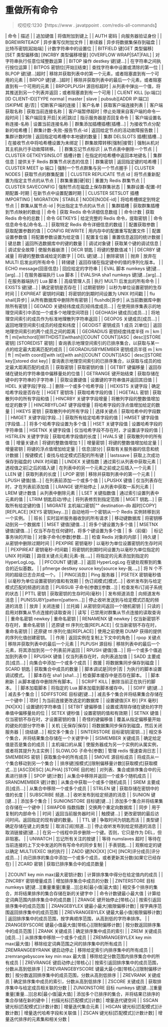 # 重做所有命令

> 哎哎哎:1230【https://www . javatppoint . com/redis-all-commands】

| 命令 | 描述 |
| 追加键值 | 将值附加到键上 |
| AUTH 密码 | 向服务器验证身份 |
| BGREWRITEAOF | 异步重写仅附加文件 |
| 断续器 | 异步将数据集保存到磁盘 |
| 比特币密钥[起始端] | 计数字符串中的设置位 |
| BITFIELD 键[GET 类型偏移] [SET 类型偏移值] [INCRBY 类型偏移增量] [OVERFLOW WRAP&#124;SAT&#124;FAIL] | 对字符串执行任意位域整数运算 |
| BITOP 操作 destkey 键[键...] | 在字符串之间执行按位运算 |
| BITPOS 密钥位[开始][结束] | 查找字符串中设置或清除的第一位 |
| BLPOP 键[键...]超时 | 移除并获取列表中的第一个元素，或者阻塞直到有一个可用的元素 |
| BRPOP 键[键...]超时 | 移除并获取列表中的最后一个元素，或者阻塞直到有一个可用的元素 |
| BRPOPLPUSH 源目标超时 | 从列表中弹出一个值，将其推送到另一个列表并返回；或者阻塞直到有一个可用 |
| CLIENT KILL [ip:端口][ID CLIENT-ID][TYPE normal &#124; master &#124; slave &#124; pubsub][ADDR IP:端口] [SKIPME 是/否] | 切断客户端的连接 |
| 客户名单 | 获取客户端连接列表 |
| 客户端获取名称 | 获取当前连接名称 |
| 客户端暂停超时 | 停止处理来自客户端的命令一段时间 |
| 客户端回复开启&#124;关闭&#124;跳过 | 指示服务器是否回复命令 |
| 客户端设置名称连接-名称 | 设置当前连接名称 |
| 群集添加插槽插槽[插槽...] | 为接收节点分配新的哈希槽 |
| 群集计数-失败-报告节点-id | 返回给定节点的活动故障报告数 |
| 集群计数时隙 | 返回指定哈希槽中本地键的数量 |
| 集群 DELSLOTS 插槽[插槽...] | 在接收节点中将哈希槽设置为未绑定 |
| 群集故障转移[强制&#124;接管] | 强制从机对其主机执行手动故障转移。 |
| 群集忘记节点标识 | 从节点表中删除一个节点 |
| CLUSTER GETKEYSINSLOT 插槽计数 | 在指定的哈希槽中返回本地键名 |
| 集群信息 | 提供关于 Redis 群集节点状态的信息 |
| 群集密钥 | 返回指定键的哈希槽 |
| CLUSTER MEET ip 端口 | 强制一个节点群集与另一个节点握手 |
| CLUSTER NODES | 获取节点的群集配置 |
| CLUSTER REPLICATE 节点 id | 将节点重新配置为指定主节点的从节点 |
| 群集重置[硬&#124;软] | 重置为 Redis 群集节点 |
| CLUSTER SAVECONFIG | 强制节点在磁盘上保存群集状态 |
| 集群设置-配置-时期配置-时期 | 在新节点中设置配置时期 |
| CLUSTER SETSLOT 插槽 IMPORTING &#124; MIGRATION &#124; STABLE &#124; NODE[NODE-id] | 将哈希槽绑定到特定节点 |
| 群集从属节点-id | 列出指定主节点的从节点 |
| 集群插槽 | 获取群集插槽到节点映射的数组 |
| 命令 | 获取 Redis 命令详细信息数组 |
| 命令计数 | 获取 Redis 命令的总数 |
| 命令 GETKEYS | 给定完整的 Redis 命令，提取密钥 |
| 命令信息命令名[命令名...] | 获取特定 Redis 命令详细信息的数组 |
| 配置获取参数 | 获取配置参数的值 |
| CONFIG REWRITE | 用内存中的配置重写配置文件 |
| 配置设置参数值 | 将配置参数设置为给定值 |
| 配置复位器 | 重置信息返回的统计数据 |
| 键总数 | 返回所选数据库中的键的数量 |
| 调试对象键 | 获取某个键的调试信息 |
| 调试安全故障 | 使服务器崩溃 |
| DECR 钥匙 | 将键的整数值减 1 |
| DECRBY 键减量 | 将键的整数值减给定的数字 |
| DEL 键[键...] | 删除密钥 |
| 抛弃 | 放弃在 MULTI 后发出的所有命令 |
| 转储键 | 返回存储在指定键中的值的序列化版本。 |
| ECHO message(回音信息) | 回应给定的字符串 |
| EVAL 脚本 numkeys 键[键...[arg]...] | 在服务器端执行 Lua 脚本 |
| EVALSHA sha1 numkeys 键[键...[arg]...] | 在服务器端执行 Lua 脚本 |
| 高级管理人员 | 执行 MULTI 后发出的所有命令 |
| EXISTS 键[键...] | 确定密钥是否存在 |
| 过期密钥秒 | 以秒为单位设置密钥的生存时间 |
| EXPIREAT 密钥时间戳 | 将密钥的到期时间设置为 UNIX 时间戳 |
| flu shall[异步] | 从所有数据库中删除所有密钥 |
| flushdb[异步] | 从当前数据库中删除所有密钥 |
| GEOADD 关键经纬度成员[经纬度成员...] | 在使用排序集表示的地理空间索引中添加一个或多个地理空间项目 |
| GEOHASH 键成员[成员...] | 将地理空间索引的成员作为标准地理散列字符串返回 |
| GEOPOS 关键成员[成员...] | 返回地理空间索引成员的经度和纬度 |
| GEODIST 密钥成员 1 成员 2[单位] | 返回地理空间索引的两个成员之间的距离 |
| GEORADIUS 密钥经度纬度半径 m &#124; km &#124; ft &#124; mi[witchord][WITHDIST][withash][COUNT COUNT][ASC &#124; desc][STORE 密钥] [STOREDIST 密钥] | 查询表示地理空间索引的已排序集合，以获取与某一点的给定最大距离匹配的成员 |
| GEORADIUSBYMEMBER 密钥成员半径 m &#124; km &#124; ft &#124; mi[with coord][with ist][with ash][COUNT COUNT][ASC &#124; desc][STORE key][stored dist key] | 查询表示地理空间索引的已排序集合，以获取与成员的给定最大距离匹配的成员 |
| 获取密钥 | 获取密钥的值 |
| GETBIT 键偏移量 | 返回存储在键处的字符串值中偏移量处的位值 |
| GETRANGE 键开始结束 | 获取存储在键中的字符串的子字符串 |
| 获取设置键值 | 设置键的字符串值并返回其旧值 |
| HDEL 关键字段[字段...] | 删除一个或多个哈希字段 |
| HEXISTS 关键字段 | 确定哈希字段是否存在 |
| HGET 密钥场 | 获取哈希字段的值 |
| HGETALL 密钥 | 获取散列中的所有字段和值 |
| HINCRBY 关键字字段增量 | 将散列字段的整数值增加给定的数字 |
| HINCRBYFLOAT 键字段增量 | 将哈希字段的浮点值增加给定的数量 |
| HKEYS 密钥 | 获取散列中的所有字段 |
| 选择关键点 | 获取哈希中的字段数 |
| HMGET 关键字段[字段...] | 获取所有给定哈希字段的值 |
| HMSET 键字段值[字段值...] | 将多个哈希字段设置为多个值 |
| HSET 关键字段值 | 设置哈希字段的字符串值 |
| HSETNX 关键字段值 | 仅当哈希字段不存在时，才设置该字段的值 |
| HSTRLEN 关键字字段 | 获取哈希字段值的长度 |
| HVALS 键 | 获取散列中的所有值 |
| 增量关键点 | 将键的整数值增加 1 |
| 增量密钥 | 将键的整数值增加给定量 |
| 增量密钥 | 将键的浮点值增加给定量 |
| 信息[部分] | 获取有关服务器的信息和统计数据 |
| 按键模式 | 查找与给定模式匹配的所有键 |
| lastssave | 获取上次成功保存到磁盘的 UNIX 时间戳 |
| LINDEX 关键指数 | 通过索引从列表中获取元素 |
| 透视值之前&#124;之后的插入键 | 在列表中的另一个元素之前或之后插入一个元素 |
| LLEN 键 | 获取列表的长度 |
| LPOP 密钥 | 移除并获取列表中的第一个元素 |
| LPUSH 键值[值...] | 在列表前添加一个或多个值 |
| LPUSHX 键值 | 仅当列表存在时，才在列表前添加值 |
| LRANGE 键开始停止 | 从列表中获取一系列元素 |
| LREM 键计数值 | 从列表中删除元素 |
| LSET 关键指数值 | 通过索引设置列表中元素的值 |
| LTRIM 钥匙启动/停止 | 将列表修剪到指定范围 |
| MGET 钥匙...] | 获取所有给定键的值 |
| MIGRATE 主机端口密钥&#124;"" destination-db 超时[COPY] [REPLACE] [KEYS 密钥[key...]] | 自动地将一个密钥从一个 Redis 实例转移到另一个实例。 |
| 班长 | 实时监听服务器收到的所有请求 |
| 移动键数据库 | 将密钥移动到另一个数据库 |
| MSET 键值[键值...] | 将多个键设置为多个值 |
| MSETNX 键值[键值...] | 仅当不存在任何键时，将多个键设置为多个值 |
| 多（前缀） | 标记事务块的开始 |
| 对象子命令[参数[参数...]] | 检查 Redis 对象的内部 |
| 持久键 | 从密钥中删除过期时间 |
| PEXPIRE 密钥毫秒 | 以毫秒为单位设置密钥的生存时间 |
| PEXPIREAT 密钥毫秒-时间戳 | 将密钥的到期时间设置为以毫秒为单位指定的 UNIX 时间戳 |
| 路径关键点元素[元素-我...。] | 将指定的元素添加到指定的 HyperLogLog。 |
| PFCOUNT 键[键...] | 返回 HyperLogLog 在键处观察到的集合的近似基数。 |
| pfmerge destkey source key[source key-我...。] | 将 N 个不同的超级日志合并成一个。 |
| PING[消息] | Ping 服务器 |
| PSETEX 密钥毫秒值 | 以毫秒为单位设置密钥的值和有效期 |
| 伪订阅模式[模式...] | 收听发布到与给定模式匹配的频道的消息 |
| PUBSUB 子命令[参数][参数...]] | 检查发布/订阅子系统的状态 |
| PTTL 密钥 | 获取密钥的生存时间(毫秒) |
| 发布频道消息 | 向频道发布消息 |
| PUNSSUBY[pattern[pattern...]] | 停止收听发送到与给定模式匹配的频道的消息 |
| 放弃 | 关闭连接 |
| 兰托姆 | 从密钥空间返回一个随机密钥 |
| 只读的 | 启用对群集从节点连接的读取查询 |
| 读写 | 已禁用对群集从节点连接的读取查询 |
| 重命名密钥 newkey | 重命名密钥 |
| RENAMENX 键 newkey | 仅当新密钥不存在时，重命名密钥 |
| 还原键 ttl 序列化值[REPLACE] | 仅当新密钥不存在时，重命名密钥 |
| 还原键 ttl 序列化值[REPLACE] | 使用之前使用 DUMP 获得的提供的序列化值创建密钥。 |
| 作用 | 返回实例在复制上下文中的角色 |
| rpop 关键点 | 移除并获取列表中的最后一个元素 |
| PLPUSH 源目标 | 移除列表中的最后一个元素，将其添加到另一个列表前并返回 |
| RPUSH 键值[值...] | 将一个或多个值追加到列表中 |
| RPUSHX 键值 | 仅当列表存在时，向列表追加值 |
| SADD 主要成员[成员...] | 向集合中添加一个或多个成员 |
| 救援 | 将数据集同步保存到磁盘 |
| SCARD 钥匙 | 获取集合中成员的数量 |
| 脚本调试是&#124;同步&#124;否 | 为执行的脚本设置调试模式。 |
| 脚本存在 sha1 [sha1...] | 检查脚本缓存中是否存在脚本。 |
| 脚本刷新 | 从脚本缓存中删除所有脚本。 |
| SCRIPT KILL | 删除当前正在执行的脚本。 |
| 脚本加载脚本 | 将指定的 Lua 脚本加载到脚本缓存中。 |
| SDIFF 键[键...] | 减去多个集合 |
| SDIFFSTORE 目标键[键...] | 减去多个集合并将结果集合存储在一个键中 |
| 项时 | 为当前连接更改选定的数据库 |
| 设置键值[EX 秒] [PX 毫秒] [NX&#124;XX] | 设置键的字符串值 |
| SETBIT 键偏移值 | 设置或清除存储在键处的字符串值中偏移量处的位 |
| SETEX 键秒值 | 设置密钥的值和有效期 |
| SETNX 键值 | 仅当密钥不存在时，才设置密钥的值 |
| 奇怪的键偏移值 | 覆盖从指定偏移量开始的键处的部分字符串 |
| 关机 [无保存&#124;保存] | 将数据集同步保存到磁盘，然后关闭服务器 |
| 烧结键...] | 相交多个集合 |
| SINTERSTORE 目标密钥[密钥...] | 相交多个集合，并将结果集合存储在一个关键字中 |
| SISMEMBER 关键成员 | 确定给定值是否是集合的成员 |
| 主机端口的从属 | 使服务器成为另一个实例的从属实例，或者将其提升为主实例 |
| SLOWLOG 子命令[参数] | 管理 redis 慢速查询日志 |
| SMEMBERS 密钥 | 获取集合中的所有成员 |
| SMOVE 源目标成员 | 将成员从一个集合移动到另一个集合 |
| 排序键[按模式][限制偏移量计数][获取模式[获取模式...]] [ASC&#124;DESC] [ALPHA] [STORE 目的地] | 对列表、集合或排序集合中的元素进行排序 |
| SPOP 键[计数] | 从集合中移除并返回一个或多个随机成员 |
| SRANDMEMBER 键[计数] | 从集合中获取一个或多个随机成员 |
| SREM 主要成员[成员...] | 从集合中移除一个或多个成员 |
| STRLEN 键 | 获取存储在密钥中的值的长度 |
| SUBSCRIBE 频道...] | 收听发布到给定频道的消息 |
| SUNION 键[键...] | 添加多个集合 |
| SUNIONSTORE 目标键[键...] | 添加多个集合并将结果集合存储在一个键中 |
| SWAPDB 指数指数 | 交换两个重定向数据库 |
| 同步 | 用于复制的内部命令 |
| 时间 | 返回当前服务器时间 |
| 触摸键...] | 更改密钥的最后访问时间。返回指定的现有键的数量。 |
| TTL 键 | 争取时间为钥匙而活 |
| 类型键 | 确定存储在键上的类型 |
| 取消订阅[频道...]] | 停止收听发布到给定频道的消息 |
| 取消链接键[键...] | 在另一个线程中异步删除一个键。否则，它只是作为 DEL，但非阻塞。 |
| UNWATCH | 忘记所有关注的按键 |
| 等待 numslaves 超时 | 等待在当前连接的上下文中发送的所有写命令的同步复制 |
| 手表钥匙...] | 观察给定的键以确定 MULTI/EXEC 块的执行 |
| ZADD 键[NX&#124;XX] [CH] [INCR]评分成员[评分成员...] | 向已排序的集合中添加一个或多个成员，或者更新其分数(如果它已经存在) |
| ZCARD 密钥 | 获取已排序集合中的成员数量 |

| ZCOUNT key min max(最大密钥计数) | 计算排序集中得分在给定值内的成员 |
| ZINCRBY 密钥增量成员 | 增加排序集合中成员的分数 |
| ZINTERSTORE 目标 numkeys 键[键...][重量重量[重量...]][总和&#124;最小值&#124;最大值] | 相交多个排序的集合，并将结果排序的集合存储在新的关键字中 |
| 命令计数键最小最大值 | 计算给定词典范围内排序集合中的成员数 |
| ZRANGE 键开始停止[带核心] | 按索引返回排序集中的成员范围 |
| ZRANGEBYLEX 键最小最大[极限偏移计数] | 按字典序范围返回排序集中的成员范围 |
| ZREVRANGEBYLEX 键最大最小值[极限偏移计数] | 返回排序集中的成员范围，按字典顺序范围，从高到低的字符串排序。 |
| ZRANGEBYSCORE 键最小值最大值[带核心][限制偏移计数] | 按分数返回排序集中的成员范围 |
| ZRANK 关键成员 | 确定排序集中成员的索引 |
| ZREM 关键成员[成员...] | 从排序集中移除一个或多个成员 |
| ZREMRANGEBYLEX key min max(最大值) | 移除给定词典范围之间的排序集中的所有成员 |
| ZREMRANGEBYRANK 键启动停止 | 移除给定索引内排序集中的所有成员 |
| zremrangebyscore key min max 最大值 | 移除给定分数范围内排序集合中的所有成员 |
| ZREVRANGE 键启动停止[带核心] | 按索引返回排序集中的成员范围，分数从高到低排序 |
| ZREVRANGEBYSCORE 键最大最小值[带核心][限制偏移计数] | 按分数返回排序集中的成员范围，分数从高到低排序 |
| ZREVRANK 关键成员 | 确定排序集中成员的索引，分数从高到低排序 |
| ZSCORE 关键成员 | 获取排序集中与给定成员相关联的分数 |
| ZUNIONSTORE 目标 numkeys 键[键...][重量重量[重量...]][总和&#124;最小值&#124;最大值] | 添加多个已排序的集合，并将结果已排序的集合存储在新的键中 |
| 扫描光标[匹配模式][计数] | 增量迭代键空间 |
| SSCAN 键光标[匹配模式][计数计数] | 增量迭代集合元素 |
| HSCAN 键光标[匹配模式][计数计数] | 增量迭代哈希字段和关联值 |
| ZSCAN 键光标[匹配模式][计数计数] | 增量迭代排序的元素集和相关分数 |
